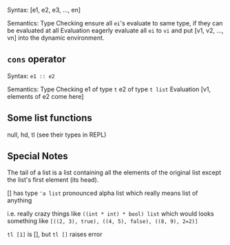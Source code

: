 Syntax:
    [e1, e2, e3, ..., en]

Semantics:
    Type Checking
        ensure all `ei`'s evaluate to same type, if they can be evaluated at all
    Evaluation
        eagerly evaluate all `ei` to `vi` and put [v1, v2, ..., vn] into the dynamic environment.

## `cons` operator

Syntax:
    `e1 :: e2`

Semantics:
    Type Checking
        e1 of type `t`
        e2 of type `t list`
    Evaluation
        [v1, elements of e2 come here]

## Some list functions

null, hd, tl (see their types in REPL)

## Special Notes

The tail of a list is a list containing all the elements of the original list except the list's first element (its head).

[] has type `'a list` pronounced alpha list which really means list of anything

i.e. really crazy things like `((int * int) * bool) list` which would looks something like `[((2, 3), true), ((4, 5), false), ((8, 9), 2=2)]`

`tl [1]` is [], but `tl []` raises error

